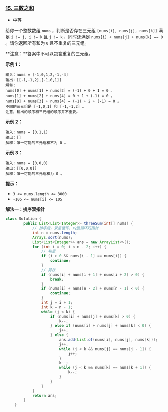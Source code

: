 ### [15. 三数之和](https://leetcode.cn/problems/3sum/)

- 中等

给你一个整数数组 `nums` ，判断是否存在三元组 `[nums[i], nums[j], nums[k]]` 满足 `i != j`、`i != k` 且 `j != k` ，同时还满足 `nums[i] + nums[j] + nums[k] == 0` 。请你返回所有和为 `0` 且不重复的三元组。

**注意：**答案中不可以包含重复的三元组。

 

**示例 1：**

```
输入：nums = [-1,0,1,2,-1,-4]
输出：[[-1,-1,2],[-1,0,1]]
解释：
nums[0] + nums[1] + nums[2] = (-1) + 0 + 1 = 0 。
nums[1] + nums[2] + nums[4] = 0 + 1 + (-1) = 0 。
nums[0] + nums[3] + nums[4] = (-1) + 2 + (-1) = 0 。
不同的三元组是 [-1,0,1] 和 [-1,-1,2] 。
注意，输出的顺序和三元组的顺序并不重要。
```

**示例 2：**

```
输入：nums = [0,1,1]
输出：[]
解释：唯一可能的三元组和不为 0 。
```

**示例 3：**

```
输入：nums = [0,0,0]
输出：[[0,0,0]]
解释：唯一可能的三元组和为 0 。
```

 

**提示：**

- `3 <= nums.length <= 3000`
- `-105 <= nums[i] <= 105`



**解法一：排序双指针**

```java
class Solution {
        public List<List<Integer>> threeSum(int[] nums) {
            // 排序后，双重循环，内层循环双指针
            int n = nums.length;
            Arrays.sort(nums);
            List<List<Integer>> ans = new ArrayList<>();
            for (int i = 0; i < n - 2; i++) {
                // 判重
                if (i > 0 && nums[i - 1] == nums[i]) {
                    continue;
                }
                // 剪枝
                if (nums[i] + nums[i + 1] + nums[i + 2] > 0) {
                    break;
                }
                if (nums[i] + nums[n - 2] + nums[n - 1] < 0) {
                    continue;
                }
                int j = i + 1;
                int k = n - 1;
                while (j < k) {
                    if (nums[i] + nums[j] + nums[k] > 0) {
                        k--;
                    } else if (nums[i] + nums[j] + nums[k] < 0) {
                        j++;
                    } else {
                        ans.add(List.of(nums[i], nums[j], nums[k]));
                        j++;
                        while (j < k && nums[j] == nums[j - 1]) {
                            j++;
                        }
                        k--;
                        while (j < k && nums[k] == nums[k + 1]) {
                            k--;
                        }
                    }
                }
            }
            return ans;
        }
    }
```

